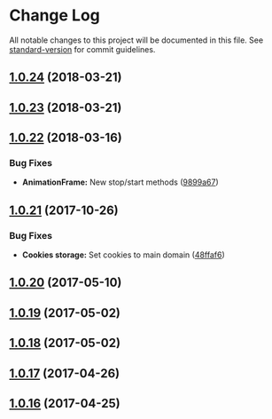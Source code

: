 # Change Log

All notable changes to this project will be documented in this file. See [standard-version](https://github.com/conventional-changelog/standard-version) for commit guidelines.

<a name="1.0.24"></a>
## [1.0.24](https://github.com/CrazySquirrel/EverCookie/compare/v1.0.23...v1.0.24) (2018-03-21)



<a name="1.0.23"></a>
## [1.0.23](https://github.com/CrazySquirrel/EverCookie/compare/v1.0.22...v1.0.23) (2018-03-21)



<a name="1.0.22"></a>
## [1.0.22](https://github.com/CrazySquirrel/EverCookie/compare/v1.0.21...v1.0.22) (2018-03-16)


### Bug Fixes

* **AnimationFrame:** New stop/start methods ([9899a67](https://github.com/CrazySquirrel/EverCookie/commit/9899a67))



<a name="1.0.21"></a>
## [1.0.21](https://github.com/CrazySquirrel/EverCookie/compare/v1.0.20...v1.0.21) (2017-10-26)


### Bug Fixes

* **Cookies storage:** Set cookies to main domain ([48ffaf6](https://github.com/CrazySquirrel/EverCookie/commit/48ffaf6))



<a name="1.0.20"></a>
## [1.0.20](https://github.com/CrazySquirrel/EverCookie/compare/v1.0.19...v1.0.20) (2017-05-10)



<a name="1.0.19"></a>
## [1.0.19](https://github.com/CrazySquirrel/EverCookie/compare/v1.0.18...v1.0.19) (2017-05-02)



<a name="1.0.18"></a>
## [1.0.18](https://github.com/CrazySquirrel/EverCookie/compare/v1.0.17...v1.0.18) (2017-05-02)



<a name="1.0.17"></a>
## [1.0.17](https://github.com/CrazySquirrel/EverCookie/compare/v1.0.16...v1.0.17) (2017-04-26)



<a name="1.0.16"></a>
## [1.0.16](https://github.com/CrazySquirrel/EverCookie/compare/v1.0.15...v1.0.16) (2017-04-25)
